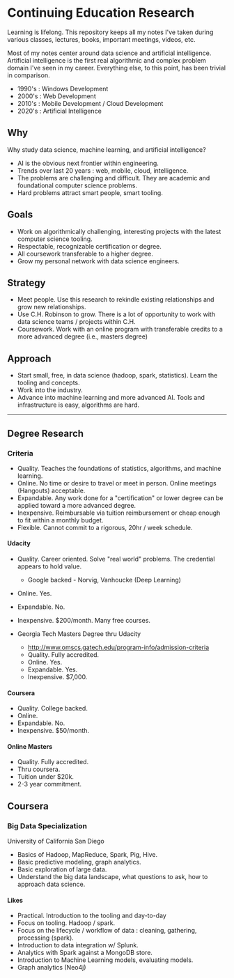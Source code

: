 # Continuing Education Research

Learning is lifelong. This repository keeps all my notes I've taken during various classes, lectures, books, important meetings, videos, etc.

Most of my notes center around data science and artificial intelligence. Artificial intelligence is the first real algorithmic and complex problem domain I've seen in my career. Everything else, to this point, has been trivial in comparison.

* 1990's : Windows Development
* 2000's : Web Development
* 2010's : Mobile Development / Cloud Development
* 2020's : Artificial Intelligence

## Why

Why study data science, machine learning, and artificial intelligence?

* AI is the obvious next frontier within engineering.
* Trends over last 20 years : web, mobile, cloud, intelligence.
* The problems are challenging and difficult. They are academic and foundational computer science problems.
* Hard problems attract smart people, smart tooling.

## Goals

* Work on algorithmically challenging, interesting projects with the latest computer science tooling.
* Respectable, recognizable certification or degree.
* All coursework transferable to a higher degree.
* Grow my personal network with data science engineers.

## Strategy

* Meet people. Use this research to rekindle existing relationships and grow new relationships.
* Use C.H. Robinson to grow. There is a lot of opportunity to work with data science teams / projects within C.H.
* Coursework. Work with an online program with transferable credits to a more advanced degree (i.e., masters degree)

## Approach

* Start small, free, in data science (hadoop, spark, statistics). Learn the tooling and concepts.
* Work into the industry.
* Advance into machine learning and more advanced AI. Tools and infrastructure is easy, algorithms are hard.

--------------------------------------------------------------------------------

## Degree Research

### Criteria

* Quality. Teaches the foundations of statistics, algorithms, and machine learning.
* Online. No time or desire to travel or meet in person. Online meetings (Hangouts) acceptable.
* Expandable. Any work done for a "certification" or lower degree can be applied toward a more advanced degree.
* Inexpensive. Reimbursable via tuition reimbursement or cheap enough to fit within a monthly budget.
* Flexible. Cannot commit to a rigorous, 20hr / week schedule.

#### Udacity

* Quality. Career oriented. Solve "real world" problems. The credential appears to hold value.
  * Google backed - Norvig, Vanhoucke (Deep Learning)
* Online. Yes.
* Expandable. No.
* Inexpensive. $200/month. Many free courses.

* Georgia Tech Masters Degree thru Udacity
  * http://www.omscs.gatech.edu/program-info/admission-criteria
  * Quality. Fully accredited.
  * Online. Yes.
  * Expandable. Yes.
  * Inexpensive. $7,000.

#### Coursera

* Quality. College backed.
* Online.
* Expandable. No.
* Inexpensive. $50/month.


#### Online Masters

* Quality. Fully accredited.
* Thru coursera.
* Tuition under $20k.
* 2-3 year commitment.

## Coursera

### Big Data Specialization

University of California San Diego

* Basics of Hadoop, MapReduce, Spark, Pig, Hive.
* Basic predictive modeling, graph analytics.
* Basic exploration of large data.
* Understand the big data landscape, what questions to ask, how to approach data science.

#### Likes

* Practical. Introduction to the tooling and day-to-day
* Focus on tooling. Hadoop / spark.
* Focus on the lifecycle / workflow of data : cleaning, gathering, processing (spark).
* Introduction to data integration w/ Splunk.
* Analytics with Spark against a MongoDB store.
* Introduction to Machine Learning models, evaluating models.
* Graph analytics (Neo4j)